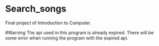 # Search_songs
Final project of Introduction to Computer.

#Warning
The api used in this program is already expired. There will be some error when running the program with the expired api.
